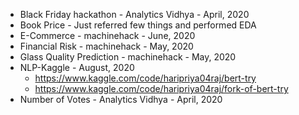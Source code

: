* Black Friday hackathon - Analytics Vidhya - April, 2020
* Book Price - Just referred few things and performed EDA
* E-Commerce - machinehack - June, 2020
* Financial Risk - machinehack - May, 2020
* Glass Quality Prediction - machinehack - May, 2020
* NLP-Kaggle - August, 2020 
    * https://www.kaggle.com/code/haripriya04raj/bert-try
    * https://www.kaggle.com/code/haripriya04raj/fork-of-bert-try
* Number of Votes - Analytics Vidhya - April, 2020 